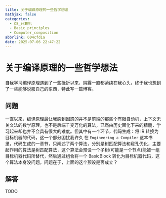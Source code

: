 ```yaml
---
title: 关于编译原理的一些哲学想法
mathjax: false
categories:
  - CS_计算机
  - Basic_principles
  - Computer_composition
abbrlink: 604cfd1a
date: 2025-07-06 22:47:22
---
```


# 关于编译原理的一些哲学想法
自我学习编译原理遇到了一些挫折以来，阴霾一直都萦绕在我心头，终于我也想到了一些能够说服自己的东西，特此写一篇博客。

<!--more-->

## 问题
一直以来，编译原理最让我感到困惑的并不是前端的那些个有限自动机，上下文无关文法的数学原理，也不是后端千变万化的算法，已然由历史固化下来的精髓，学习起来却也并不会具有很大的难度。但其中有一个环节，代码生成：将 IR 转换为目标机器的代码，这一个部分困扰我许久
在 `Engineering a Compiler` 这本书里，代码生成的一章节，只阐述了两个算法，分别是树匹配算法和窥孔优化，主要起作用的算法是树匹配算法，这个算法会预设一个子树(可能是一个节点)能被一组目标机器代码所替代，然后通过组合将一个 BasicBlock 转化为目标机器代码，这个算法本身没问题，问题在于，上面的这个预设是否成立？

## 解答
TODO